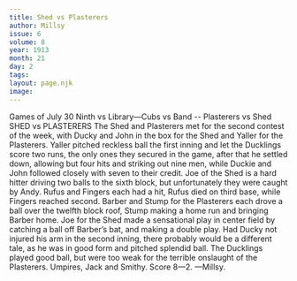 ```yaml
---
title: Shed vs Plasterers
author: Millsy
issue: 6
volume: 8
year: 1913
month: 21
day: 2
tags:
layout: page.njk
image:
---
```

Games of July 30   Ninth vs Library—Cubs vs Band -- Plasterers vs Shed    SHED vs PLASTERERS The Shed and Plasterers met for the second contest of the week, with Ducky and John in the box for the Shed and Yaller for the Plasterers. Yaller pitched reckless ball the first inning and let the Ducklings score two runs, the only ones they secured in the game, after that he settled down, allowing but four hits and striking out nine men, while Duckie and John followed closely with seven to their credit. Joe of the Shed is a hard hitter driving two balls to the sixth block, but unfortunately they were caught by Andy. Rufus and Fingers each had a hit, Rufus died on third base, while Fingers reached second. Barber and Stump for the Plasterers each drove a ball over the twelfth block roof, Stump making a home run and bringing Barber home. Joe for the Shed made a sensational play in center field by catching a ball off Barber’s bat, and making a double play. Had Ducky not injured his arm in the second inning, there probably would be a different tale, as he was in good form and pitched splendid ball. The Ducklings played good ball, but were too weak for the terrible onslaught of the Plasterers. Umpires, Jack and Smithy. Score 8—2. —Millsy. 


